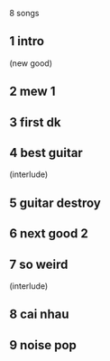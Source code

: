 8 songs

## 1 intro
(new good)
## 2 mew 1
## 3 first dk
## 4 best guitar
(interlude)
## 5 guitar destroy
## 6 next good 2
## 7 so weird
(interlude)
## 8 cai nhau
## 9 noise pop
